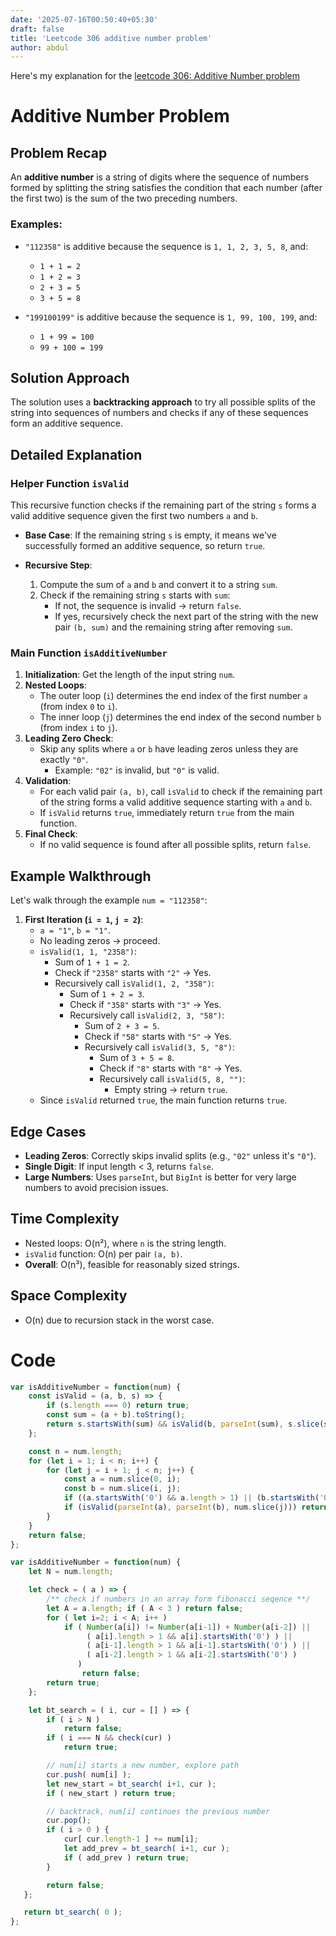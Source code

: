 ```yaml
---
date: '2025-07-16T00:50:40+05:30'
draft: false
title: 'Leetcode 306 additive number problem'
author: abdul
---
```


Here's my explanation for the [leetcode 306: Additive Number problem](https://leetcode.com/problems/additive-number/description/)

# Additive Number Problem

## Problem Recap

An **additive number** is a string of digits where the sequence of numbers formed by splitting the string satisfies the condition that each number (after the first two) is the sum of the two preceding numbers. 

### Examples:
- `"112358"` is additive because the sequence is `1, 1, 2, 3, 5, 8`, and:
  - `1 + 1 = 2`
  - `1 + 2 = 3`
  - `2 + 3 = 5`
  - `3 + 5 = 8`

- `"199100199"` is additive because the sequence is `1, 99, 100, 199`, and:
  - `1 + 99 = 100`
  - `99 + 100 = 199`

## Solution Approach

The solution uses a **backtracking approach** to try all possible splits of the string into sequences of numbers and checks if any of these sequences form an additive sequence.

## Detailed Explanation

### Helper Function `isValid`

This recursive function checks if the remaining part of the string `s` forms a valid additive sequence given the first two numbers `a` and `b`.

- **Base Case**: If the remaining string `s` is empty, it means we've successfully formed an additive sequence, so return `true`.
  
- **Recursive Step**:
  1. Compute the sum of `a` and `b` and convert it to a string `sum`.
  2. Check if the remaining string `s` starts with `sum`:
     - If not, the sequence is invalid → return `false`.
     - If yes, recursively check the next part of the string with the new pair `(b, sum)` and the remaining string after removing `sum`.

### Main Function `isAdditiveNumber`

1. **Initialization**: Get the length of the input string `num`.
2. **Nested Loops**:
   - The outer loop (`i`) determines the end index of the first number `a` (from index `0` to `i`).
   - The inner loop (`j`) determines the end index of the second number `b` (from index `i` to `j`).
3. **Leading Zero Check**:
   - Skip any splits where `a` or `b` have leading zeros unless they are exactly `"0"`. 
     - Example: `"02"` is invalid, but `"0"` is valid.
4. **Validation**:
   - For each valid pair `(a, b)`, call `isValid` to check if the remaining part of the string forms a valid additive sequence starting with `a` and `b`.
   - If `isValid` returns `true`, immediately return `true` from the main function.
5. **Final Check**:
   - If no valid sequence is found after all possible splits, return `false`.

## Example Walkthrough

Let's walk through the example `num = "112358"`:

1. **First Iteration (`i = 1`, `j = 2`)**:
   - `a = "1"`, `b = "1"`.
   - No leading zeros → proceed.
   - `isValid(1, 1, "2358")`:
     - Sum of `1 + 1 = 2`.
     - Check if `"2358"` starts with `"2"` → Yes.
     - Recursively call `isValid(1, 2, "358")`:
       - Sum of `1 + 2 = 3`.
       - Check if `"358"` starts with `"3"` → Yes.
       - Recursively call `isValid(2, 3, "58")`:
         - Sum of `2 + 3 = 5`.
         - Check if `"58"` starts with `"5"` → Yes.
         - Recursively call `isValid(3, 5, "8")`:
           - Sum of `3 + 5 = 8`.
           - Check if `"8"` starts with `"8"` → Yes.
           - Recursively call `isValid(5, 8, "")`:
             - Empty string → return `true`.
   - Since `isValid` returned `true`, the main function returns `true`.

## Edge Cases

- **Leading Zeros**: Correctly skips invalid splits (e.g., `"02"` unless it's `"0"`).
- **Single Digit**: If input length < 3, returns `false`.
- **Large Numbers**: Uses `parseInt`, but `BigInt` is better for very large numbers to avoid precision issues.

## Time Complexity

- Nested loops: O(n²), where `n` is the string length.
- `isValid` function: O(n) per pair `(a, b)`.
- **Overall**: O(n³), feasible for reasonably sized strings.

## Space Complexity

- O(n) due to recursion stack in the worst case.

# Code
```javascript []
var isAdditiveNumber = function(num) {
    const isValid = (a, b, s) => {
        if (s.length === 0) return true;
        const sum = (a + b).toString();
        return s.startsWith(sum) && isValid(b, parseInt(sum), s.slice(sum.length));
    };

    const n = num.length;
    for (let i = 1; i < n; i++) {
        for (let j = i + 1; j < n; j++) {
            const a = num.slice(0, i);
            const b = num.slice(i, j);
            if ((a.startsWith('0') && a.length > 1) || (b.startsWith('0') && b.length > 1)) continue;
            if (isValid(parseInt(a), parseInt(b), num.slice(j))) return true;
        }
    }
    return false;
};
```


```javascript [TLE approach]
var isAdditiveNumber = function(num) {
    let N = num.length;

    let check = ( a ) => {
        /** check if numbers in an array form fibonacci seqence **/
        let A = a.length; if ( A < 3 ) return false;
        for ( let i=2; i < A; i++ )
            if ( Number(a[i]) != Number(a[i-1]) + Number(a[i-2]) ||
                 ( a[i].length > 1 && a[i].startsWith('0') ) ||
                 ( a[i-1].length > 1 && a[i-1].startsWith('0') ) ||
                 ( a[i-2].length > 1 && a[i-2].startsWith('0') )
               )
                return false;
        return true;
    };

    let bt_search = ( i, cur = [] ) => {
        if ( i > N )
            return false;
        if ( i === N && check(cur) )
            return true;

        // num[i] starts a new number, explore path
        cur.push( num[i] );
        let new_start = bt_search( i+1, cur );
        if ( new_start ) return true;

        // backtrack, num[i] continues the previous number
        cur.pop();
        if ( i > 0 ) {
            cur[ cur.length-1 ] += num[i];
            let add_prev = bt_search( i+1, cur );
            if ( add_prev ) return true;
        }

        return false;
   };

   return bt_search( 0 );
};

```
